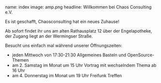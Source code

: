 name: index
image: amp.png
headline: Willkommen bei Chaos Consulting e.V.

Es ist geschafft, Chaosconsulting hat ein neues Zuhause!

Ab sofort findet ihr uns am alten Rathausplatz 12 über der Engelapotheke, der Zugang liegt an der Wermingser Straße.

Besucht uns einfach mal während unserer Öffnungszeiten:

* jeden Mittwoch von 17:30-21:30 Allgemeines Basteln und OpenSource-Themen
* am 2. Samstag im Monat um 15 Uhr Vortrag mit wechselndem Thema ab 16 Uhr
* am 4. Donnerstag im Monat um 19 Uhr Freifunk Treffen
